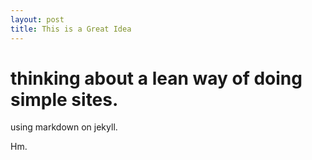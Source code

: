 ```yaml
---
layout: post
title: This is a Great Idea
---
```


# thinking about a lean way of doing simple sites.
using markdown on jekyll.

Hm.
